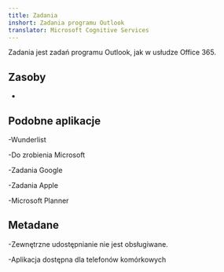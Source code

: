 ```yaml
---
title: Zadania
inshort: Zadania programu Outlook
translator: Microsoft Cognitive Services
---
```


Zadania jest zadań programu Outlook, jak w usłudze Office 365.

Zasoby
---------

-   

Podobne aplikacje
--------------------

-Wunderlist

-Do zrobienia Microsoft

-Zadania Google

-Zadania Apple

-Microsoft Planner

Metadane
--------

-Zewnętrzne udostępnianie nie jest obsługiwane.

-Aplikacja dostępna dla telefonów komórkowych


